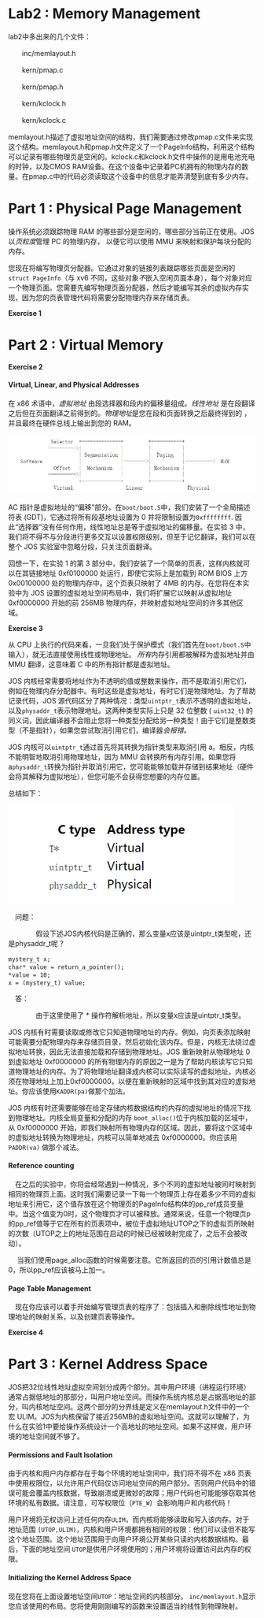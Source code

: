 # Lab2 : Memory Management

lab2中多出来的几个文件：

　　inc/memlayout.h

　　kern/pmap.c

　　kern/pmap.h

　　kern/kclock.h

　　kern/kclock.c

memlayout.h描述了虚拟地址空间的结构，我们需要通过修改pmap.c文件来实现这个结构。memlayout.h和pmap.h文件定义了一个PageInfo结构，利用这个结构可以记录有哪些物理页是空闲的。kclock.c和kclock.h文件中操作的是用电池充电的时钟，以及CMOS RAM设备。在这个设备中记录着PC机拥有的物理内存的数量。在pmap.c中的代码必须读取这个设备中的信息才能弄清楚到底有多少内存。



# Part 1 : Physical Page Management

操作系统必须跟踪物理 RAM 的哪些部分是空闲的，哪些部分当前正在使用。JOS 以*页粒度*管理 PC 的物理内存， 以便它可以使用 MMU 来映射和保护每块分配的内存。

您现在将编写物理页分配器。它通过对象的链接列表跟踪哪些页面是空闲的`struct PageInfo`（与 xv6 不同，这些对象*不*嵌入空闲页面本身），每个对象对应一个物理页面。您需要先编写物理页面分配器，然后才能编写其余的虚拟内存实现，因为您的页表管理代码将需要分配物理内存来存储页表。



**Exercise 1** 



# Part 2 : Virtual Memory



**Exercise 2** 



#### Virtual, Linear, and Physical Addresses

在 x86 术语中，*虚拟地址* 由段选择器和段内的偏移量组成。*线性地址* 是在段翻译之后但在页面翻译之前得到的。*物理地址*是您在段和页面转换之后最终得到的 ，并且最终在硬件总线上输出到您的 RAM。

![image-20220214223036140](../../pic/image-20220214223036140.png)

AC 指针是虚拟地址的“偏移”部分。在`boot/boot.S`中，我们安装了一个全局描述符表 (GDT)，它通过将所有段基地址设置为 0 并将限制设置为`0xffffffff`. 因此“选择器”没有任何作用，线性地址总是等于虚拟地址的偏移量。在实验 3 中，我们将不得不与分段进行更多交互以设置权限级别，但至于记忆翻译，我们可以在整个 JOS 实验室中忽略分段，只关注页面翻译。

回想一下，在实验 1 的第 3 部分中，我们安装了一个简单的页表，这样内核就可以在其链接地址 0xf0100000 处运行，即使它实际上是加载到 ROM BIOS 上方 0x00100000 处的物理内存中。这个页表只映射了 4MB 的内存。在您将在本实验中为 JOS 设置的虚拟地址空间布局中，我们将扩展它以映射从虚拟地址 0xf0000000 开始的前 256MB 物理内存，并映射虚拟地址空间的许多其他区域。



**Exercise 3**



从 CPU 上执行的代码来看，一旦我们处于保护模式（我们首先在`boot/boot.S`中输入），就无法直接使用线性或物理地址。 *所有*内存引用都被解释为虚拟地址并由 MMU 翻译，这意味着 C 中的所有指针都是虚拟地址。

JOS 内核经常需要将地址作为不透明的值或整数来操作，而不是取消引用它们，例如在物理内存分配器中。有时这些是虚拟地址，有时它们是物理地址。为了帮助记录代码，JOS 源代码区分了两种情况：类型`uintptr_t`表示不透明的虚拟地址，以及`physaddr_t`表示物理地址。这两种类型实际上只是 32 位整数 ( `uint32_t`) 的同义词，因此编译器不会阻止您将一种类型分配给另一种类型！由于它们是整数类型（不是指针），如果您尝试取消引用它们，编译器*会报错。*

JOS 内核可以`uintptr_t`通过首先将其转换为指针类型来取消引用 a。相反，内核不能明智地取消引用物理地址，因为 MMU 会转换所有内存引用。如果您将 a`physaddr_t`转换为指针并取消引用它，您可能能够加载并存储到结果地址（硬件会将其解释为虚拟地址），但您可能不会获得您想要的内存位置。



总结如下：

![image-20220214230740947](../../pic/image-20220214230740947.png)

　问题：

　　　　假设下述JOS内核代码是正确的，那么变量x应该是uintptr_t类型呢，还是physaddr_t呢？　

```
mystery_t x;
char* value = return_a_pointer();
*value = 10;
x = (mystery_t) value;
```

　答：

　　　　由于这里使用了 * 操作符解析地址，所以变量x应该是uintptr_t类型。



JOS 内核有时需要读取或修改它只知道物理地址的内存。例如，向页表添加映射可能需要分配物理内存来存储页目录，然后初始化该内存。但是，内核无法绕过虚拟地址转换，因此无法直接加载和存储到物理地址。JOS 重新映射从物理地址 0 到虚拟地址 0xf0000000 的所有物理内存的原因之一是为了帮助内核读写它只知道物理地址的内存。为了将物理地址翻译成内核可以实际读写的虚拟地址，内核必须在物理地址上加上0xf0000000，以便在重新映射的区域中找到其对应的虚拟地址。你应该使用`KADDR(pa)`做那个加法。

JOS 内核有时还需要能够在给定存储内核数据结构的内存的虚拟地址的情况下找到物理地址。内核全局变量和分配的内存 `boot_alloc()`位于内核加载的区域中，从 0xf0000000 开始，即我们映射所有物理内存的区域。因此，要将这个区域中的虚拟地址转换为物理地址，内核可以简单地减去 0xf0000000。你应该用`PADDR(va)` 做那个减法。



#### Reference counting

　在之后的实验中，你将会经常遇到一种情况，多个不同的虚拟地址被同时映射到相同的物理页上面。这时我们需要记录一下每一个物理页上存在着多少不同的虚拟地址来引用它，这个值存放在这个物理页的PageInfo结构体的pp_ref成员变量中。当这个值变为0时，这个物理页才可以被释放。通常来说，任意一个物理页p的pp_ref值等于它在所有的页表项中，被位于虚拟地址UTOP之下的虚拟页所映射的次数（UTOP之上的地址范围在启动的时候已经被映射完成了，之后不会被改动）。

　  当我们使用page_alloc函数的时候需要注意。它所返回的页的引用计数值总是0，所以pp_ref应该被马上加一。



#### Page Table Management

　现在你应该可以着手开始编写管理页表的程序了：包括插入和删除线性地址到物理地址的映射关系，以及创建页表等操作。



**Exercise 4**



# Part 3 : Kernel Address Space

JOS把32位线性地址虚拟空间划分成两个部分。其中用户环境（进程运行环境）通常占据低地址的那部分，叫用户地址空间。而操作系统内核总是占据高地址的部分，叫内核地址空间。这两个部分的分界线是定义在memlayout.h文件中的一个宏 ULIM。JOS为内核保留了接近256MB的虚拟地址空间。这就可以理解了，为什么在实验1中要给操作系统设计一个高地址的地址空间。如果不这样做，用户环境的地址空间就不够了。



#### Permissions and Fault Isolation

由于内核和用户内存都存在于每个环境的地址空间中，我们将不得不在 x86 页表中使用权限位，以允许用户代码仅访问地址空间的用户部分。否则用户代码中的错误可能会覆盖内核数据，导致崩溃或更微妙的故障；用户代码也可能能够窃取其他环境的私有数据。请注意，可写权限位（`PTE_W`）会影响用户和内核代码！

用户环境将无权访问上述任何内存`ULIM`，而内核将能够读取和写入该内存。对于地址范围 `[UTOP,ULIM)`，内核和用户环境都拥有相同的权限：他们可以读但不能写这个地址范围。这个地址范围用于向用户环境公开某些只读的内核数据结构。最后，下面的地址空间 `UTOP`是供用户环境使用的；用户环境将设置访问此内存的权限。



#### Initializing the Kernel Address Space

现在您将在上面设置地址空间`UTOP`：地址空间的内核部分。 `inc/memlayout.h`显示您应该使用的布局。您将使用刚刚编写的函数来设置适当的线性到物理映射。

